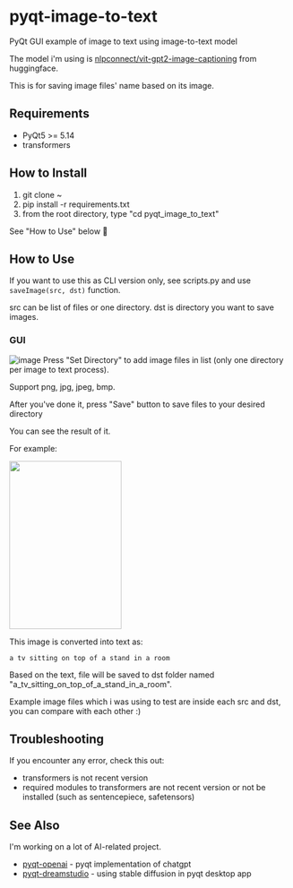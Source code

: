 # pyqt-image-to-text
PyQt GUI example of image to text using image-to-text model

The model i'm using is <a href="https://huggingface.co/nlpconnect/vit-gpt2-image-captioning">nlpconnect/vit-gpt2-image-captioning</a> from huggingface.

This is for saving image files' name based on its image.

## Requirements
* PyQt5 >= 5.14
* transformers

## How to Install
1. git clone ~ 
2. pip install -r requirements.txt
3. from the root directory, type "cd pyqt_image_to_text"

See "How to Use" below 🙂

## How to Use
If you want to use this as CLI version only, see scripts.py and use `saveImage(src, dst)` function.

src can be list of files or one directory. dst is directory you want to save images.

### GUI

![image](https://github.com/yjg30737/pyqt-image-to-text/assets/55078043/f95b5c4a-8217-4b30-bcc8-5f0bfe4597cb)
Press "Set Directory" to add image files in list (only one directory per image to text process).

Support png, jpg, jpeg, bmp.

After you've done it, press "Save" button to save files to your desired directory

You can see the result of it.

For example:

<image src="https://github.com/yjg30737/pyqt-image-to-text/assets/55078043/83c3e721-ea80-430e-ae8d-54021b5886a4" width="200" height="300"/>

This image is converted into text as:

```
a tv sitting on top of a stand in a room
```

Based on the text, file will be saved to dst folder named "a_tv_sitting_on_top_of_a_stand_in_a_room".

Example image files which i was using to test are inside each src and dst, you can compare with each other :)

## Troubleshooting
If you encounter any error, check this out:
* transformers is not recent version
* required modules to transformers are not recent version or not be installed (such as sentencepiece, safetensors)

## See Also
I'm working on a lot of AI-related project.
* <a href="https://github.com/yjg30737/pyqt-openai">pyqt-openai</a> - pyqt implementation of chatgpt 
* <a href="https://github.com/yjg30737/pyqt-dreamstudio.git">pyqt-dreamstudio</a> - using stable diffusion in pyqt desktop app
